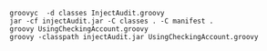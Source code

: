 
    groovyc  -d classes InjectAudit.groovy
    jar -cf injectAudit.jar -C classes . -C manifest .
    groovy UsingCheckingAccount.groovy
    groovy -classpath injectAudit.jar UsingCheckingAccount.groovy